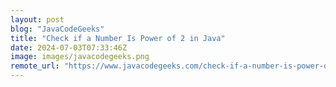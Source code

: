 ```yaml
---
layout: post
blog: "JavaCodeGeeks"
title: "Check if a Number Is Power of 2 in Java"
date: 2024-07-03T07:33:46Z
image: images/javacodegeeks.png
remote_url: "https://www.javacodegeeks.com/check-if-a-number-is-power-of-2-in-java.html"
---
```


